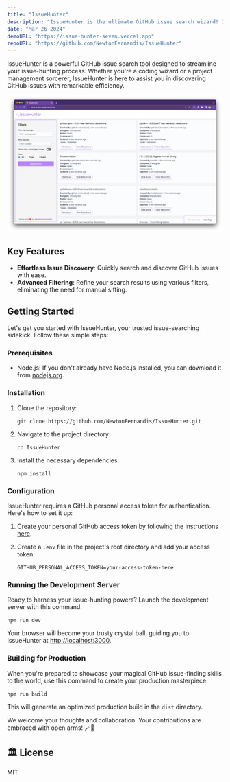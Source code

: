 ```yaml
---
title: "IssueHunter"
description: "IssueHunter is the ultimate GitHub issue search wizard! It's like having your own personal issue-hunting sidekick, here to help you search for GitHub issues with ninja-like efficiency. Whether you're a coding wizard or a project management sorcerer, IssueHunter's got your back!"
date: "Mar 26 2024"
demoURL: "https://issue-hunter-seven.vercel.app"
repoURL: "https://github.com/NewtonFernandis/IssueHunter"
---
```


IssueHunter is a powerful GitHub issue search tool designed to streamline your issue-hunting process. Whether you're a coding wizard or a project management sorcerer, IssueHunter is here to assist you in discovering GitHub issues with remarkable efficiency.

![IssueHunter](../../../assets/issueHunter.png)

## Key Features

- **Effortless Issue Discovery**: Quickly search and discover GitHub issues with ease.
- **Advanced Filtering**: Refine your search results using various filters, eliminating the need for manual sifting.

## Getting Started

Let's get you started with IssueHunter, your trusted issue-searching sidekick. Follow these simple steps:

### Prerequisites

- Node.js: If you don't already have Node.js installed, you can download it from [nodejs.org](https://nodejs.org/).

### Installation

1. Clone the repository:

   ```shell
   git clone https://github.com/NewtonFernandis/IssueHunter.git
   ```

2. Navigate to the project directory:

   ```shell
   cd IssueHunter
   ```

3. Install the necessary dependencies:

   ```shell
   npm install
   ```

### Configuration

IssueHunter requires a GitHub personal access token for authentication. Here's how to set it up:

1. Create your personal GitHub access token by following the instructions [here](https://docs.github.com/en/authentication/keeping-your-account-and-data-secure/creating-a-personal-access-token).

2. Create a `.env` file in the project's root directory and add your access token:

   ```shell
   GITHUB_PERSONAL_ACCESS_TOKEN=your-access-token-here
   ```

### Running the Development Server

Ready to harness your issue-hunting powers? Launch the development server with this command:

```shell
npm run dev
```

Your browser will become your trusty crystal ball, guiding you to IssueHunter at [http://localhost:3000](http://localhost:3000).

### Building for Production

When you're prepared to showcase your magical GitHub issue-finding skills to the world, use this command to create your production masterpiece:

```shell
npm run build
```

This will generate an optimized production build in the `dist` directory.

We welcome your thoughts and collaboration. Your contributions are embraced with open arms! 🪄🌟

## 🏛️ License

MIT
